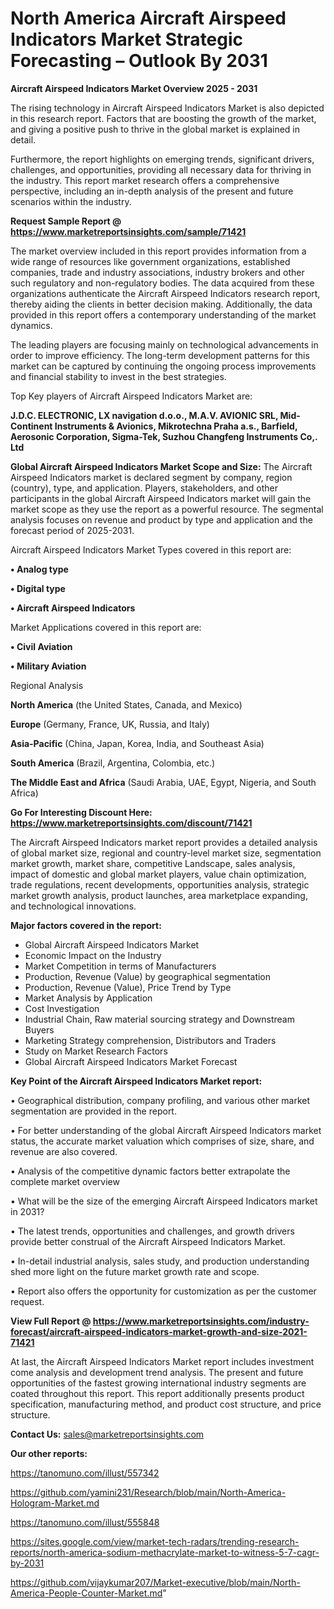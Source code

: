 # North America Aircraft Airspeed Indicators Market Strategic Forecasting – Outlook By 2031

<Strong> Aircraft Airspeed Indicators Market Overview 2025 - 2031</strong>

The rising technology in Aircraft Airspeed Indicators Market is also depicted in this research report. Factors that are boosting the growth of the market, and giving a positive push to thrive in the global market is explained in detail.

Furthermore, the report highlights on emerging trends, significant drivers, challenges, and opportunities, providing all necessary data for thriving in the industry. This report market research offers a comprehensive perspective, including an in-depth analysis of the present and future scenarios within the industry.

<strong>Request Sample Report @ <a href=https://www.marketreportsinsights.com/sample/71421>https://www.marketreportsinsights.com/sample/71421</a></strong>

The market overview included in this report provides information from a wide range of resources like government organizations, established companies, trade and industry associations, industry brokers and other such regulatory and non-regulatory bodies. The data acquired from these organizations authenticate the Aircraft Airspeed Indicators research report, thereby aiding the clients in better decision making. Additionally, the data provided in this report offers a contemporary understanding of the market dynamics.

The leading players are focusing mainly on technological advancements in order to improve efficiency. The long-term development patterns for this market can be captured by continuing the ongoing process improvements and financial stability to invest in the best strategies.

Top Key players of Aircraft Airspeed Indicators Market are:

<strong>J.D.C. ELECTRONIC, LX navigation d.o.o., M.A.V. AVIONIC SRL, Mid-Continent Instruments & Avionics, Mikrotechna Praha a.s., Barfield, Aerosonic Corporation, Sigma-Tek, Suzhou Changfeng Instruments Co,. Ltd</strong>

<strong><b>Global Aircraft Airspeed Indicators Market Scope and Size:</b></strong>
The Aircraft Airspeed Indicators market is declared segment by company, region (country), type, and application. Players, stakeholders, and other participants in the global Aircraft Airspeed Indicators market will gain the market scope as they use the report as a powerful resource. The segmental analysis focuses on revenue and product by type and application and the forecast period of 2025-2031.

Aircraft Airspeed Indicators Market Types covered in this report are:

<strong>• Analog type

• Digital type

• Aircraft Airspeed Indicators</strong>

Market Applications covered in this report are:

<strong>• Civil Aviation

• Military Aviation</strong> 

Regional Analysis

<strong>North America</strong> (the United States, Canada, and Mexico)

<strong>Europe</strong> (Germany, France, UK, Russia, and Italy)

<strong>Asia-Pacific</strong> (China, Japan, Korea, India, and Southeast Asia)

<strong>South America</strong> (Brazil, Argentina, Colombia, etc.)

<strong>The Middle East and Africa</strong> (Saudi Arabia, UAE, Egypt, Nigeria, and South Africa)

<strong>Go For Interesting Discount Here: <a href=https://www.marketreportsinsights.com/discount/71421>https://www.marketreportsinsights.com/discount/71421</a></strong>

The Aircraft Airspeed Indicators market report provides a detailed analysis of global market size, regional and country-level market size, segmentation market growth, market share, competitive Landscape, sales analysis, impact of domestic and global market players, value chain optimization, trade regulations, recent developments, opportunities analysis, strategic market growth analysis, product launches, area marketplace expanding, and technological innovations.

<strong><b>Major factors covered in the report:</b></strong>
<ul>
  <li>Global Aircraft Airspeed Indicators Market </li>
  <li>Economic Impact on the Industry</li>
  <li>Market Competition in terms of Manufacturers</li>
  <li>Production, Revenue (Value) by geographical segmentation</li>
  <li>Production, Revenue (Value), Price Trend by Type</li>
  <li>Market Analysis by Application</li>
  <li>Cost Investigation</li>
  <li>Industrial Chain, Raw material sourcing strategy and Downstream Buyers</li>
  <li>Marketing Strategy comprehension, Distributors and Traders</li>
  <li>Study on Market Research Factors</li>
  <li>Global Aircraft Airspeed Indicators Market Forecast</li>
</ul>

<strong><b>Key Point of the Aircraft Airspeed Indicators Market report:</b></strong>

• Geographical distribution, company profiling, and various other market segmentation are provided in the report.

• For better understanding of the global Aircraft Airspeed Indicators market status, the accurate market valuation which comprises of size, share, and revenue are also covered.

• Analysis of the competitive dynamic factors better extrapolate the complete market overview

• What will be the size of the emerging Aircraft Airspeed Indicators market in 2031?

• The latest trends, opportunities and challenges, and growth drivers provide better construal of the Aircraft Airspeed Indicators Market.

• In-detail industrial analysis, sales study, and production understanding shed more light on the future market growth rate and scope.

• Report also offers the opportunity for customization as per the customer request.

<strong><b>View Full Report @ <a href=https://www.marketreportsinsights.com/industry-forecast/aircraft-airspeed-indicators-market-growth-and-size-2021-71421>https://www.marketreportsinsights.com/industry-forecast/aircraft-airspeed-indicators-market-growth-and-size-2021-71421</a></b></strong>


At last, the Aircraft Airspeed Indicators Market report includes investment come analysis and development trend analysis. The present and future opportunities of the fastest growing international industry segments are coated throughout this report. This report additionally presents product specification, manufacturing method, and product cost structure, and price structure.

<strong>Contact Us:</strong>
sales@marketreportsinsights.com

<strong>Our other reports:</strong>

<a href=https://tanomuno.com/illust/557342>https://tanomuno.com/illust/557342</a>

<a href=https://github.com/yamini231/Research/blob/main/North-America-Hologram-Market.md>https://github.com/yamini231/Research/blob/main/North-America-Hologram-Market.md</a>

<a href=https://tanomuno.com/illust/555848>https://tanomuno.com/illust/555848</a>

<a href=https://sites.google.com/view/market-tech-radars/trending-research-reports/north-america-sodium-methacrylate-market-to-witness-5-7-cagr-by-2031>https://sites.google.com/view/market-tech-radars/trending-research-reports/north-america-sodium-methacrylate-market-to-witness-5-7-cagr-by-2031</a>

<a href=https://github.com/vijaykumar207/Market-executive/blob/main/North-America-People-Counter-Market.md>https://github.com/vijaykumar207/Market-executive/blob/main/North-America-People-Counter-Market.md</a>"
